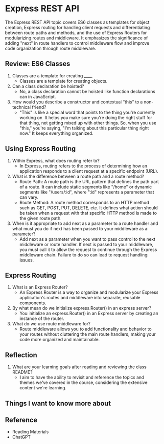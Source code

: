 # Express REST API

The Express REST API topic covers ES6 classes as templates for object creation, Express routing for handling client requests and differentiating between route paths and methods, and the use of Express Routers for modularizing routes and middleware. It emphasizes the significance of adding "next" in route handlers to control middleware flow and improve code organization through route middleware.

## Review: ES6 Classes

1. Classes are a template for creating ____.
   - Classes are a template for creating objects.
2. Can a class declaration be hoisted?
   - No, a class declaration cannot be hoisted like function declarations can in JavaScript.
3. How would you describe a constructor and contextual “this” to a non-technical friend?
   - "This" is like a special word that points to the thing you're currently working on. It helps you make sure you're doing the right stuff for that thing, not getting mixed up with other things. So, when you use "this," you're saying, "I'm talking about this particular thing right now." It keeps everything organized.

## Using Express Routing

1. Within Express, what does routing refer to?
   - In Express, routing refers to the process of determining how an application responds to a client request at a specific endpoint (URL).
2. What is the difference between a route path and a route method?
   - Route Path: A route path is the URL pattern that defines the path part of a route. It can include static segments like "/home" or dynamic segments like "/users/:id", where ":id" represents a parameter that can vary.
   - Route Method: A route method corresponds to an HTTP method such as GET, POST, PUT, DELETE, etc. It defines what action should be taken when a request with that specific HTTP method is made to the given route path.
3. When is it appropriate to add next as a parameter to a route handler and what must you do if next has been passed to your middleware as a parameter?
   - Add next as a parameter when you want to pass control to the next middleware or route handler. If next is passed to your middleware, you must call it to allow the request to continue through the Express middleware chain. Failure to do so can lead to request handling issues.

## Express Routing

1. What is an Express Router?
   - An Express Router is a way to organize and modularize your Express application's routes and middleware into separate, reusable components.
2. By what mean do we initialize express.Router() in an express server?
   - You initialize an express.Router() in an Express server by creating an instance of the router.
3. What do we use route middleware for?
   - Route middleware allows you to add functionality and behavior to your routes without cluttering the main route handlers, making your code more organized and maintainable.

## Reflection

1. What are your learning goals after reading and reviewing the class README?
   - I aim to have the ability to revisit and reference the topics and themes we've covered in the course, considering the extensive content we're learning.

## Things I want to know more about

## Reference

- Reading Materials
- ChatGPT